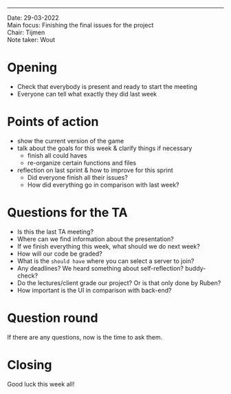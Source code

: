 ---

Date:           29-03-2022\
Main focus:     Finishing the final issues for the project\
Chair:          Tijmen\
Note taker:     Wout


# Opening
 - Check that everybody is present and ready to start the meeting
 - Everyone can tell what exactly they did last week

# Points of action
 - show the current version of the game
 - talk about the goals for this week & clarify things if necessary
   - finish all could haves
   - re-organize certain functions and files
 - reflection on last sprint & how to improve for this sprint
    - Did everyone finish all their issues?
    - How did everything go in comparison with last week?

# Questions for the TA
 - Is this the last TA meeting?
 - Where can we find information about the presentation?
 - If we finish everything this week, what should we do next week? 
 - How will our code be graded?
 - What is the `should have` where you can select a server to join?
 - Any deadlines? We heard something about self-reflection? buddy-check?
 - Do the lectures/client grade our project? Or is that only done by Ruben?
 - How important is the UI in comparison with back-end?

# Question round
If there are any questions, now is the time to ask them.

# Closing
Good luck this week all!